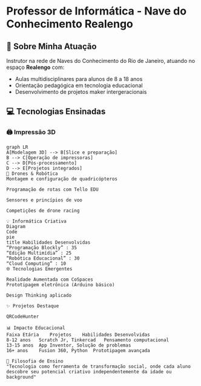 # Professor de Informática - Nave do Conhecimento Realengo

## 🚀 Sobre Minha Atuação
Instrutor na rede de Naves do Conhecimento do Rio de Janeiro, atuando no espaço **Realengo** com:
- Aulas multidisciplinares para alunos de 8 a 18 anos
- Orientação pedagógica em tecnologia educacional
- Desenvolvimento de projetos maker intergeracionais

## 💻 Tecnologias Ensinadas

### 🖨️ Impressão 3D
```mermaid
graph LR
A[Modelagem 3D] --> B[Slice e preparação]
B --> C[Operação de impressoras]
C --> D[Pós-processamento]
D --> E[Projetos integrados]
🚁 Drones & Robótica
Montagem e configuração de quadricópteros

Programação de rotas com Tello EDU

Sensores e princípios de voo

Competições de drone racing

💡 Informática Criativa
Diagram
Code
pie
title Habilidades Desenvolvidas
“Programação Blockly” : 35
“Edição Multimídia” : 25
“Robótica Educacional” : 30
“Cloud Computing” : 10
🌐 Tecnologias Emergentes

Realidade Aumentada com CoSpaces
Prototipagem eletrônica (Arduino básico)

Design Thinking aplicado

✨ Projetos Destaque

QRCodeHunter

📊 Impacto Educacional
Faixa Etária	Projetos	Habilidades Desenvolvidas
8-12 anos	Scratch Jr, Tinkercad	Pensamento computacional
13-15 anos	App Inventor, Solução de problemas
16+ anos	Fusion 360, Python	Prototipagem avançada

🌟 Filosofia de Ensino
"Tecnologia como ferramenta de transformação social, onde cada aluno descobre seu potencial criativo independentemente da idade ou background"

